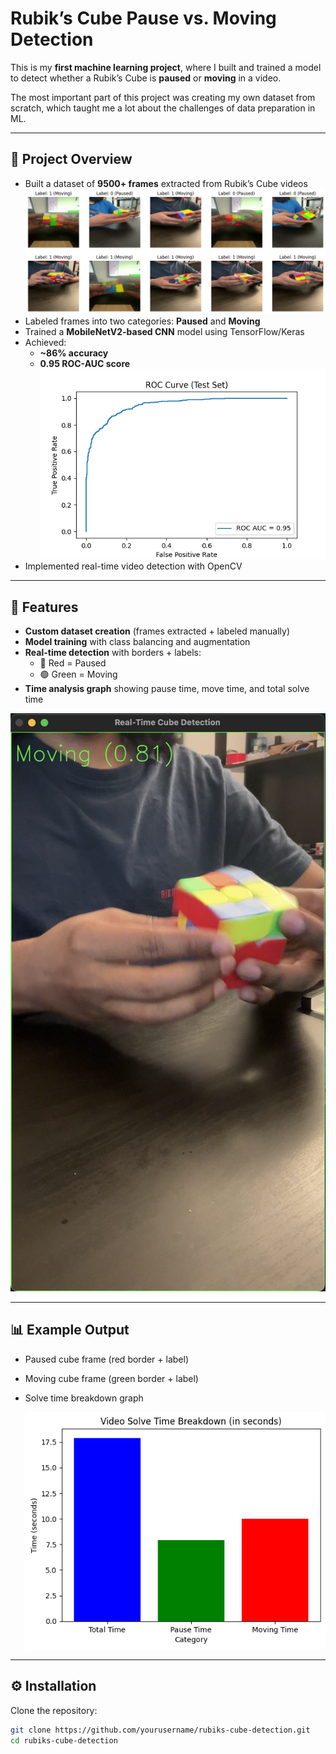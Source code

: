 # Rubik’s Cube Pause vs. Moving Detection  

This is my **first machine learning project**, where I built and trained a model to detect whether a Rubik’s Cube is **paused** or **moving** in a video.  

The most important part of this project was creating my own dataset from scratch, which taught me a lot about the challenges of data preparation in ML.  

---

## 📂 Project Overview  

- Built a dataset of **9500+ frames** extracted from Rubik’s Cube videos  
  ![screenshot](output1.png)
- Labeled frames into two categories: **Paused** and **Moving**  
- Trained a **MobileNetV2-based CNN** model using TensorFlow/Keras  
- Achieved:  
  - **~86% accuracy**  
  - **0.95 ROC-AUC score**  
  ![screenshot](roc_curve.png)
- Implemented real-time video detection with OpenCV  



---

## 🚀 Features  

- **Custom dataset creation** (frames extracted + labeled manually)  
- **Model training** with class balancing and augmentation  
- **Real-time detection** with borders + labels:  
  - 🔴 Red = Paused  
  - 🟢 Green = Moving  
- **Time analysis graph** showing pause time, move time, and total solve time  

![screenshot](cube.png)  

---

## 📊 Example Output  

- Paused cube frame (red border + label)  
- Moving cube frame (green border + label)  
- Solve time breakdown graph  

  ![screenshot](output.png) 

---

## ⚙️ Installation  

Clone the repository:  
```bash
git clone https://github.com/yourusername/rubiks-cube-detection.git
cd rubiks-cube-detection

